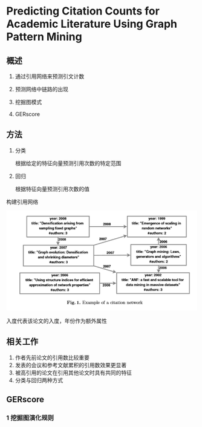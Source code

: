 # Predicting Citation Counts for Academic Literature Using Graph Pattern Mining

## 概述

1. 通过引用网络来预测引文计数

2. 预测网络中链路的出现

3. 挖掘图模式
4. GERscore

## 方法

1. 分类

   根据给定的特征向量预测引用次数的特定范围

2. 回归

   根据特征向量预测引用次数的值

构建引用网络

![image-20200805185412333](Predicting%20Citation%20Counts%20for%20Academic%20Literature%20Using%20Graph%20Pattern%20Mining.assets/image-20200805185412333.png)

入度代表该论文的入度，年份作为额外属性

## 相关工作

1. 作者先前论文的引用数比较重要
2. 发表的会议和参考文献累积的引用数效果更显著
3. 被高引用的论文在引用其他论文时具有共同的特征
4. 分类与回归两种方式

## GERscore

### 1 挖掘图演化规则



